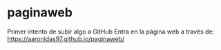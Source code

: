 # paginaweb
Primer intento de subir algo a GitHub
Entra en la página web a través de: https://aaronidas97.github.io/paginaweb/
